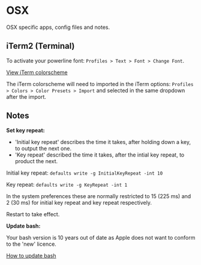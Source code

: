 # OSX

OSX specific apps, config files and notes.

## iTerm2 (Terminal)

To activate your powerline font: `Profiles > Text > Font > Change Font`.

[View iTerm colorscheme](https://raw.githubusercontent.com/jneidel/dotfiles/master/osx/brogrammer.itermcolors)

The iTerm colorscheme will need to imported in the iTerm options: `Profiles > Colors > Color Presets > Import` and selected in the same dropdown after the import.

## Notes

**Set key repeat:**

- 'Initial key repeat' describes the time it takes, after holding down a key, to output the next one.
- 'Key repeat' described the time it takes, after the intial key repeat, to product the next.

Initial key repeat: `defaults write -g InitialKeyRepeat -int 10`

Key repeat: `defaults write -g KeyRepeat -int 1`

In the system preferences these are normally restricted to 15 (225 ms) and 2 (30 ms) for initial key repeat and key repeat respectively.

Restart to take effect.

**Update bash:**

Your bash version is 10 years out of date as Apple does not want to conform to the 'new' licence.

[How to update bash](https://itnext.io/upgrading-bash-on-macos-7138bd1066ba)

